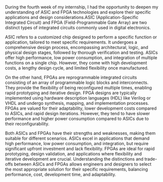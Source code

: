 During the fourth week of my internship, I had the opportunity to deepen my understanding of ASIC and FPGA technologies and explore their specific applications and design considerations.ASIC (Application-Specific Integrated Circuit) and FPGA (Field-Programmable Gate Array) are two distinct types of integrated circuits commonly used in digital electronics. 

ASIC refers to a customized chip designed to perform a specific function or application, tailored to meet specific requirements. It undergoes a comprehensive design process, encompassing architectural, logic, and physical design stages, followed by thorough verification and testing. ASICs offer high performance, low power consumption, and integration of multiple functions on a single chip. However, they come with high development costs, a lengthy design cycle, and limited flexibility once manufactured.

On the other hand, FPGAs are reprogrammable integrated circuits consisting of an array of programmable logic blocks and interconnects. They provide the flexibility of being reconfigured multiple times, enabling rapid prototyping and iterative design. FPGA designs are typically implemented using hardware description languages (HDL) like Verilog or VHDL and undergo synthesis, mapping, and implementation processes. FPGAs are valued for their adaptability, lower development costs compared to ASICs, and rapid design iterations. However, they tend to have slower performance and higher power consumption compared to ASICs due to their reconfigurability.

Both ASICs and FPGAs have their strengths and weaknesses, making them suitable for different scenarios. ASICs excel in applications that demand high performance, low power consumption, and integration, but require significant upfront investment and lack flexibility. FPGAs are ideal for rapid prototyping, design validation, and applications where flexibility and iterative development are crucial. Understanding the distinctions and trade-offs between ASICs and FPGAs allows engineers and designers to select the most appropriate solution for their specific requirements, balancing performance, cost, development time, and adaptability.





